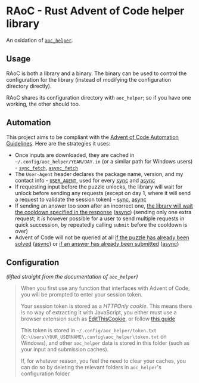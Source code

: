 # RAoC - Rust Advent of Code helper library

An oxidation of [`aoc_helper`](https://github.com/starwort/aoc_helper).

## Usage

RAoC is both a library and a binary. The binary can be used to control the configuration for the library (instead of modifying the configuration directory directly).

RAoC shares its configuration directory with `aoc_helper`; so if you have one working, the other should too.

## Automation

This project aims to be compliant with the [Advent of Code Automation Guidelines](https://www.reddit.com/r/adventofcode/wiki/faqs/automation). Here are the strategies it uses:

- Once inputs are downloaded, they are cached in `~/.config/aoc_helper/YEAR/DAY.in` (or a similar path for Windows users) - [`sync_fetch`](https://github.com/Starwort/raoc/blob/master/src/sync_impl/interface.rs#L128-L134), [`async_fetch`](https://github.com/Starwort/raoc/blob/master/src/async_impl/interface.rs#L144-L151)
- The `User-Agent` header declares the package name, version, and my contact info - [`USER_AGENT`](https://github.com/Starwort/raoc/blob/master/src/data.rs#L48-L53), used for every [sync](https://github.com/Starwort/raoc/blob/master/src/sync_impl/internal_util.rs#L130-L135) and [async](https://github.com/Starwort/raoc/blob/master/src/async_impl/internal_util.rs#L132-L137)
- If requesting input before the puzzle unlocks, the library will wait for unlock before sending any requests (except on day 1, where it will send a request to validate the session token) - [sync](https://github.com/Starwort/raoc/blob/master/src/sync_impl/interface.rs#L100-L113), [async](https://github.com/Starwort/raoc/blob/master/src/async_impl/interface.rs#L111-L127)
- If sending an answer too soon after an incorrect one, [the library will wait the cooldown specified in the response](https://github.com/Starwort/raoc/blob/master/src/sync_impl/interface.rs#L281) ([async](https://github.com/Starwort/raoc/blob/master/src/async_impl/interface.rs#L322)) (sending only one extra request; it *is* however possible for a user to send multiple requests in quick succession, by repeatedly calling `submit` before the cooldown is over)
- Advent of Code will not be queried at all [if the puzzle has already been solved](https://github.com/Starwort/raoc/blob/master/src/sync_impl/interface.rs#L237-L240) ([async](https://github.com/Starwort/raoc/blob/master/src/async_impl/interface.rs#L273-L278)) or [if an answer has already been submitted](https://github.com/Starwort/raoc/blob/master/src/sync_impl/interface.rs#L241-L250) ([async](https://github.com/Starwort/raoc/blob/master/src/async_impl/interface.rs#L279-L288))
<!-- - If, for some reason, the user decides they wish to clear their cache (for example, if they believe their input to be corrupted) they can do so by using the [`aoc clean`](https://github.com/Starwort/aoc_helper/blob/master/aoc_helper/main.py#L91-L121) command. -->

## Configuration

*(lifted straight from the documentation of `aoc_helper`)*

> When you first use any function that interfaces with Advent of Code, you will be prompted to enter your session token.
>
> Your session token is stored as a *HTTPOnly cookie*. This means there is no way of extracting it with JavaScript, you either must
> use a browser extension such as [EditThisCookie](http://www.editthiscookie.com/), or follow [this guide](https://github.com/wimglenn/advent-of-code-wim/issues/1)
>
> This token is stored in `~/.config/aoc_helper/token.txt` (`C:\Users\YOUR_USERNAME\.config\aoc_helper\token.txt` on Windows),
> and other `aoc_helper` data is stored in this folder (such as your input and submission caches).
>
> If, for whatever reason, you feel the need to clear your caches, you can do so by deleting the relevant folders in `aoc_helper`'s
> configuration folder.
